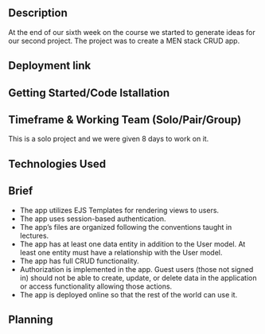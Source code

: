 ## Description

At the end of our sixth week on the course we started to generate ideas for our second project. The project was to create a MEN stack CRUD app. 

## Deployment link

## Getting Started/Code Istallation

## Timeframe & Working Team (Solo/Pair/Group)

This is a solo project and we were given 8 days to work on it.

## Technologies Used

## Brief

- The app utilizes EJS Templates for rendering views to users.
- The app uses session-based authentication.
- The app’s files are organized following the       conventions taught in lectures.
- The app has at least one data entity in addition to the User model. At least one entity must have a relationship with the User model.
- The app has full CRUD functionality.
- Authorization is implemented in the app. Guest users (those not signed in) should not be able to create, update, or delete data in the application or access functionality allowing those actions.
- The app is deployed online so that the rest of the world can use it.

## Planning


